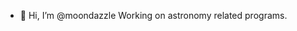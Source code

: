 - 👋 Hi, I’m @moondazzle
Working on astronomy related programs.

<!---
moondazzle/moondazzle is a ✨ special ✨ repository because its `README.md` (this file) appears on your GitHub profile.
You can click the Preview link to take a look at your changes.
--->
